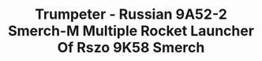 ---
layout: product
title: "Trumpeter - Russian 9A52-2 Smerch-M Multiple Rocket Launcher Of Rszo 9K58 Smerch"
price: "TBA" 
desc: "N/A"
img_path: "/assets/img/TRU01020.jpg"
brand: "N/A"
available: false
special_offer: false
new: false
soon: false
cat: "010000"
subcat: "013400"
subsubcat: "0N/A"
sifra: "TRU01020"
---